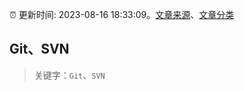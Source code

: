 :alarm_clock: 更新时间: 2023-08-16 18:33:09。[文章来源](/README.md)、[文章分类](/TAGS.md)

## Git、SVN


> 关键字：`Git`、`SVN`



